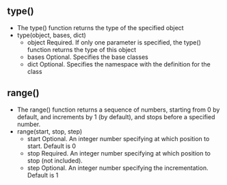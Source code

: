 ## type() 
- The type() function returns the type of the specified object
- type(object, bases, dict)
  - object	Required. If only one parameter is specified, the type() function returns the type of this object
  - bases	Optional. Specifies the base classes
  - dict	Optional. Specifies the namespace with the definition for the class

## range() 
- The range() function returns a sequence of numbers, starting from 0 by default, and increments by 1 (by default), and stops before a specified number.
- range(start, stop, step)
  - start	Optional. An integer number specifying at which position to start. Default is 0
  - stop	Required. An integer number specifying at which position to stop (not included).
  - step	Optional. An integer number specifying the incrementation. Default is 1 
